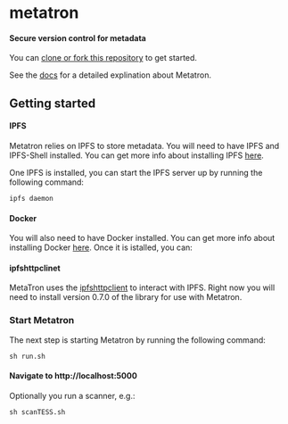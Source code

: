 # metatron
#### Secure version control for metadata

You can [clone or fork this repository](https://github.com/cryptotechguru/metatron) to get started. 

See the [docs](docs/README.md) for a detailed explination about Metatron.

## Getting started

#### IPFS

Metatron relies on IPFS to store metadata.  You will need to have IPFS and IPFS-Shell installed. You can get more info about installing IPFS [here](https://docs.ipfs.io/install/).

One IPFS is installed, you can start the IPFS server up by running the following command:


```
ipfs daemon
```

#### Docker

You will also need to have Docker installed.  You can get more info about installing Docker [here](https://docs.docker.com/install/).  Once it is istalled, you can:


#### ipfshttpclinet
MetaTron uses the [ipfshttpclient](https://github.com/ipfs-shipyard/py-ipfs-http-client/tree/09cae7672a39ca3ff991684c1b31cfe7875174c3) to interact with IPFS.  Right now you will need to install version 0.7.0 of the library for use with Metatron. 


### Start Metatron

The next step is starting Metatron by running the following command:


```
sh run.sh
```



#### Navigate to http://localhost:5000


Optionally you run a scanner, e.g.:
```
sh scanTESS.sh
```
